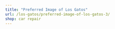 ```yaml
---
title: "Preferred Image of Los Gatos"
url: /los-gatos/preferred-image-of-los-gatos-3/
shop: car repair
---
```


